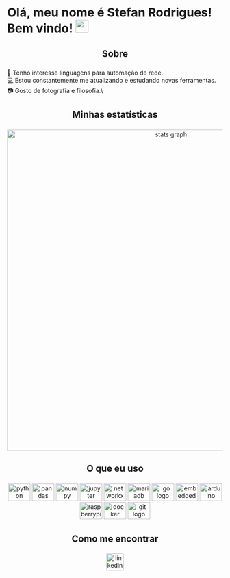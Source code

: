 # Olá, meu nome é Stefan Rodrigues! Bem vindo! <img src="https://raw.githubusercontent.com/MartinHeinz/MartinHeinz/master/wave.gif" width="30px">

###

<h2 align="center">Sobre</h2>

###

🌱 Tenho interesse linguagens para automação de rede.\
💻 Estou constantemente me atualizando e estudando novas ferramentas.\
📷 Gosto de fotografia e filosofia.\

###

<h2 align="center">Minhas estatísticas</h2>

###

<div align="center">
  <img src="http://github-profile-summary-cards.vercel.app/api/cards/profile-details?username=stefanrodrigues&theme=bear" width=750  alt="stats graph"/>

</div>

###

<h2 align="center">O que eu uso</h2>

###

<div align="center">
  <img src="https://cdn.jsdelivr.net/gh/devicons/devicon/icons/python/python-original.svg" height="40" width="52" alt="python logo"  />
  <img src="https://cdn.jsdelivr.net/gh/devicons/devicon/icons/pandas/pandas-original.svg" height="40" width="52" alt="pandas logo"  />
  <img src="https://cdn.jsdelivr.net/gh/devicons/devicon/icons/numpy/numpy-original.svg" height="40" width="52" alt="numpy logo"  />
  <img src="https://cdn.jsdelivr.net/gh/devicons/devicon/icons/jupyter/jupyter-original-wordmark.svg" height="40" width="52" alt="jupyter logo"  />
  <img src="https://cdn.jsdelivr.net/gh/devicons/devicon@latest/icons/networkx/networkx-original.svg" height="40" width="52" alt="networkx logo" />
  <img src="https://cdn.jsdelivr.net/gh/devicons/devicon@latest/icons/mariadb/mariadb-original.svg" height="40" width="52" alt="mariadb logo"/>
  <img src="https://cdn.jsdelivr.net/gh/devicons/devicon@latest/icons/go/go-original.svg" height="40" width="52" alt="go logo" />
  <img src="https://cdn.jsdelivr.net/gh/devicons/devicon/icons/embeddedc/embeddedc-original.svg" height="40" width="52" alt="embeddedc logo"  />
  <img src="https://cdn.jsdelivr.net/gh/devicons/devicon/icons/arduino/arduino-original-wordmark.svg" height="40" width="52" alt="arduino logo"  />
  <img src="https://cdn.jsdelivr.net/gh/devicons/devicon/icons/raspberrypi/raspberrypi-original.svg" height="40" width="52" alt="raspberrypi logo"  />
  <img src="https://cdn.jsdelivr.net/gh/devicons/devicon/icons/docker/docker-plain-wordmark.svg" height="40" width="52" alt="docker logo"  />
  <img src="https://cdn.jsdelivr.net/gh/devicons/devicon/icons/git/git-plain.svg" height="40" width="52" alt="git logo"  />
</div>

###

<h2 align="center">Como me encontrar</h2>

###

<div align="center">
<a href="https://www.linkedin.com/in/stefan-rodrigues-226584b/" target="_blank"><img loading="lazy" src="https://img.shields.io/badge/-LinkedIn-%230077B5?style=for-the-badge&logo=linkedin&logoColor=white" target="_blank" height="40" alt="linkedin logo"></a>   
</div>

###

